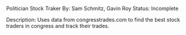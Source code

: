 Politician Stock Traker
By: Sam Schmitz, Gavin Roy
Status: Incomplete

Description: Uses data from congresstrades.com to find the best stock traders in congress and track their trades. 
